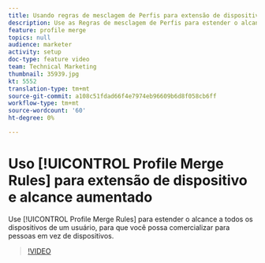 ```yaml
---
title: Usando regras de mesclagem de Perfis para extensão de dispositivo e alcance aumentado
description: Use as Regras de mesclagem de Perfis para estender o alcance a todos os dispositivos de um usuário, para que você possa comercializar pessoas em vez de dispositivos.
feature: profile merge
topics: null
audience: marketer
activity: setup
doc-type: feature video
team: Technical Marketing
thumbnail: 35939.jpg
kt: 5552
translation-type: tm+mt
source-git-commit: a108c51fdad66f4e7974eb96609b6d8f058cb6ff
workflow-type: tm+mt
source-wordcount: '60'
ht-degree: 0%

---
```



# Uso [!UICONTROL Profile Merge Rules] para extensão de dispositivo e alcance aumentado

Use [!UICONTROL Profile Merge Rules] para estender o alcance a todos os dispositivos de um usuário, para que você possa comercializar para pessoas em vez de dispositivos.

>[!VIDEO](https://video.tv.adobe.com/v/35939/?quality=12&learn=on)
